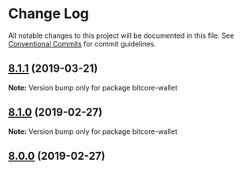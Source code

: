 # Change Log

All notable changes to this project will be documented in this file.
See [Conventional Commits](https://conventionalcommits.org) for commit guidelines.

## [8.1.1](https://github.com/bitpay/bitcore-wallet/compare/v8.1.0...v8.1.1) (2019-03-21)

**Note:** Version bump only for package bitcore-wallet

## [8.1.0](https://github.com/bitpay/bitcore-wallet/compare/v5.0.0-beta.44...v8.1.0) (2019-02-27)

**Note:** Version bump only for package bitcore-wallet

## [8.0.0](https://github.com/bitpay/bitcore-wallet/compare/v5.0.0-beta.44...v8.0.0) (2019-02-27)
